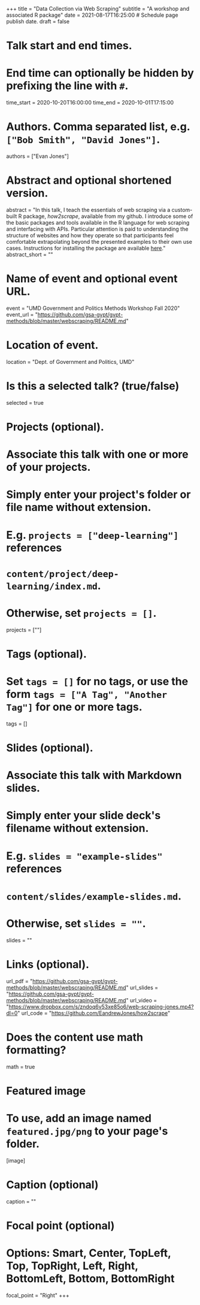 +++
title = "Data Collection via Web Scraping"
subtitle = "A workshop and associated R package"
date = 2021-08-17T16:25:00  # Schedule page publish date.
draft = false

# Talk start and end times.
#   End time can optionally be hidden by prefixing the line with `#`.
time_start = 2020-10-20T16:00:00
time_end = 2020-10-01T17:15:00

# Authors. Comma separated list, e.g. `["Bob Smith", "David Jones"]`.
authors = ["Evan Jones"]

# Abstract and optional shortened version.
abstract = "In this talk, I teach the essentials of web scraping via a custom-built R package, *how2scrape*, available from my github. I introduce some of the basic packages and tools available in the R language for web scraping and interfacing with APIs. Particular attention is paid to understanding the structure of websites and how they operate so that participants feel comfortable extrapolating beyond the presented examples to their own use cases. Instructions for installing the package are available [here](https://github.com/gsa-gvpt/gvpt-methods/blob/master/webscraping/README.md)."
abstract_short = ""

# Name of event and optional event URL.
event = "UMD Government and Politics Methods Workshop Fall 2020"
event_url = "https://github.com/gsa-gvpt/gvpt-methods/blob/master/webscraping/README.md"

# Location of event.
location = "Dept. of Government and Politics, UMD"

# Is this a selected talk? (true/false)
selected = true

# Projects (optional).
#   Associate this talk with one or more of your projects.
#   Simply enter your project's folder or file name without extension.
#   E.g. `projects = ["deep-learning"]` references 
#   `content/project/deep-learning/index.md`.
#   Otherwise, set `projects = []`.
projects = [""]

# Tags (optional).
#   Set `tags = []` for no tags, or use the form `tags = ["A Tag", "Another Tag"]` for one or more tags.
tags = []

# Slides (optional).
#   Associate this talk with Markdown slides.
#   Simply enter your slide deck's filename without extension.
#   E.g. `slides = "example-slides"` references 
#   `content/slides/example-slides.md`.
#   Otherwise, set `slides = ""`.
slides = ""

# Links (optional).
url_pdf = "https://github.com/gsa-gvpt/gvpt-methods/blob/master/webscraping/README.md"
url_slides = "https://github.com/gsa-gvpt/gvpt-methods/blob/master/webscraping/README.md"
url_video = "https://www.dropbox.com/s/zndoq6v53xe85o6/web-scraping-jones.mp4?dl=0"
url_code = "https://github.com/EandrewJones/how2scrape"

# Does the content use math formatting?
math = true

# Featured image
# To use, add an image named `featured.jpg/png` to your page's folder. 
[image]
  # Caption (optional)
  caption = ""

  # Focal point (optional)
  # Options: Smart, Center, TopLeft, Top, TopRight, Left, Right, BottomLeft, Bottom, BottomRight
  focal_point = "Right"
+++
